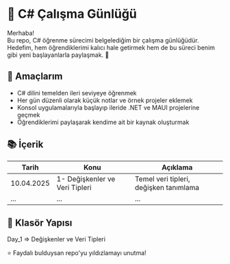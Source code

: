 # 📝 C# Çalışma Günlüğü

Merhaba!  
Bu repo, C# öğrenme sürecimi belgelediğim bir çalışma günlüğüdür. Hedefim, hem öğrendiklerimi kalıcı hale getirmek hem de bu süreci benim gibi yeni başlayanlarla paylaşmak. 🚀

## 🎯 Amaçlarım
- C# dilini temelden ileri seviyeye öğrenmek
- Her gün düzenli olarak küçük notlar ve örnek projeler eklemek
- Konsol uygulamalarıyla başlayıp ileride .NET ve MAUI projelerine geçmek
- Öğrendiklerimi paylaşarak kendime ait bir kaynak oluşturmak

## 📚 İçerik
| Tarih | Konu | Açıklama |
|------|------|----------|
| 10.04.2025 | 1- Değişkenler ve Veri Tipleri | Temel veri tipleri, değişken tanımlama |
| ... | ... | ... |

## 📂 Klasör Yapısı
Day_1 => Değişkenler ve Veri Tipleri

⭐ Faydalı bulduysan repo'yu yıldızlamayı unutma!
